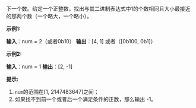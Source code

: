 下一个数。给定一个正整数，找出与其二进制表达式中1的个数相同且大小最接近的那两个数（一个略大，一个略小）。

**示例1:**

 **输入**：num = 2（或者0b10）
 **输出**：\[4, 1\] 或者（\[0b100, 0b1\]）

**示例2:**

 **输入**：num = 1
 **输出**：\[2, -1\]

**提示:**

1.  `num`的范围在\[1, 2147483647\]之间；
2.  如果找不到前一个或者后一个满足条件的正数，那么输出 -1。